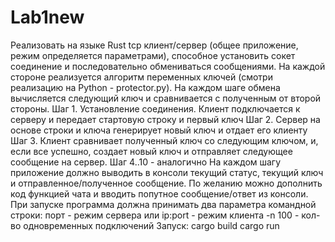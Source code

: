 # Lab1new
Реализовать на языке Rust tcp клиент/сервер (общее приложение, режим определяется параметрами), способное установить сокет соединение и последовательно обмениваться сообщениями. На каждой стороне реализуется алгоритм переменных ключей (смотри реализацию на Python - protector.py). На каждом шаге обмена вычисляется следующий ключ и сравнивается с полученным от второй стороны. Шаг 1. Установление соединения. Клиент подключается к серверу и передает стартовую строку и первый ключ Шаг 2. Сервер на основе строки и ключа генерирует новый ключ и отдает его клиенту Шаг 3. Клиент сравнивает полученный ключ со следующим ключом, и, если все успешно, создает новый ключ и отправляет следующее сообщение на сервер. Шаг 4..10 - аналогично На каждом шагу приложение должно выводить в консоли текущий статус, текущий ключ и отправленное/полученное сообщение. По желанию можно дополнить код функцией чата и вводить попутное сообщение/ответ из консоли. При запуске программа должна принимать два параметра командной строки:  порт - режим сервера или ip:port - режим клиента -n 100 - кол-во одновременных подключений Запуск: cargo build cargo run
